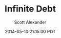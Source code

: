 ---
layout: podcast
title: "Infinite Debt"
author: Scott Alexander
description: https://slatestarcodex.com/2014/05/10/infinite-debt/
date: 2014-05-10 21:15:00 PDT
length: 2235841
duration: 559
guid: infinite-debt
---